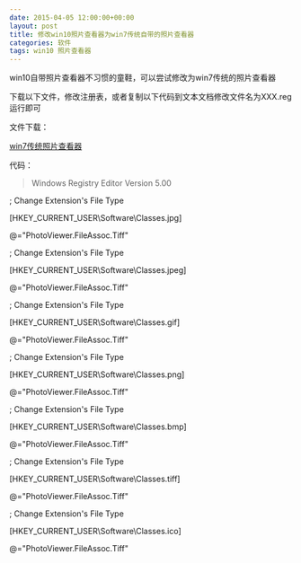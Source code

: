 ```yaml
---
date: 2015-04-05 12:00:00+00:00
layout: post
title: 修改win10照片查看器为win7传统自带的照片查看器
categories: 软件
tags: win10 照片查看器
---
```


win10自带照片查看器不习惯的童鞋，可以尝试修改为win7传统的照片查看器

下载以下文件，修改注册表，或者复制以下代码到文本文档修改文件名为XXX.reg运行即可

文件下载：

[win7传统照片查看器](download/PhotoViewerForWin.reg)

代码：

>Windows Registry Editor Version 5.00

; Change Extension's File Type 

[HKEY_CURRENT_USER\Software\Classes\.jpg] 

@="PhotoViewer.FileAssoc.Tiff" 

; Change Extension's File Type 

[HKEY_CURRENT_USER\Software\Classes\.jpeg] 

@="PhotoViewer.FileAssoc.Tiff" 

; Change Extension's File Type 

[HKEY_CURRENT_USER\Software\Classes\.gif] 

@="PhotoViewer.FileAssoc.Tiff" 

; Change Extension's File Type 

[HKEY_CURRENT_USER\Software\Classes\.png] 

@="PhotoViewer.FileAssoc.Tiff" 

; Change Extension's File Type 

[HKEY_CURRENT_USER\Software\Classes\.bmp] 

@="PhotoViewer.FileAssoc.Tiff" 

; Change Extension's File Type 

[HKEY_CURRENT_USER\Software\Classes\.tiff] 

@="PhotoViewer.FileAssoc.Tiff" 

; Change Extension's File Type 

[HKEY_CURRENT_USER\Software\Classes\.ico] 

@="PhotoViewer.FileAssoc.Tiff"


   <script>
window.tctipConfig = {
        staticPrefix:   "http://static.tctip.com",
        buttonImageId:  7,
        buttonTip:  "zanzhu",
        list:{
            alipay: {qrimg: "https://raw.githubusercontent.com/flyingyouth/Jekyll-Light/gh-pages/img/ali.png"},
            weixin:{qrimg: "https://raw.githubusercontent.com/flyingyouth/Jekyll-Light/gh-pages/img/wx.png"},
        }
};
</script>
<script src="http://static.tctip.com/js/tctip.min.js"></script>
   
